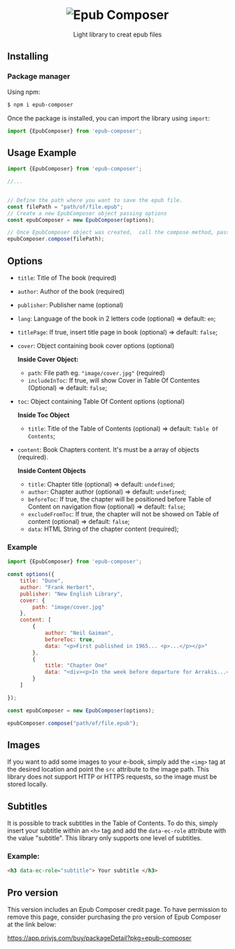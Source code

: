 <h1 align="center">
    <img alt="Epub Composer" src="https://gateway.pinata.cloud/ipfs/QmNMaCvYR8bzz8gehRwNokUVd7knU2ReYVdYrTHCcs5XDi" />
</h1>
<p align="center">Light library to creat epub files</p>

## Installing

### Package manager

Using npm:

```bash
$ npm i epub-composer
```

Once the package is installed, you can import the library using `import`:

```js
import {EpubComposer} from 'epub-composer';
```

## Usage Example
```js
import {EpubComposer} from 'epub-composer';

//...


// Define the path where you want to save the epub file.
const filePath = "path/of/file.epub";
// Create a new EpubComposer object passing options
const epubComposer = new EpubComposer(options);

// Once EpubComposer object was created,  call the compose method, passing filePath to genarate file.epub;
epubComposer.compose(filePath);
```

## Options

- `title`: Title  of The book (required)
- `author`: Author of the book (required)
- `publisher`: Publisher name (optional)
- `lang`: Language of the book in 2 letters code (optional) => default: `en`; 
- `titlePage`: If true, insert  title page in book (optional) => default: `false`; 
- `cover`: Object containing book cover options (optional)

    **Inside Cover Object:**
    - `path`: File path eg. `"image/cover.jpg"` (required)
    - `includeInToc`: If true, will show Cover in Table Of Contentes (Optional) => default: `false`;

- `toc`: Object containing Table Of Content options (optional)

    **Inside Toc Object**
    - `title`: Title of the Table of Contents (optional) => default: `Table Of Contents`;
- `content`: Book Chapters content. It's must be a array of objects (required).

    **Inside Content Objects**
    - `title`: Chapter title (optional) => default: `undefined`;
    - `author`: Chapter author (optional) => default: `undefined`;
    - `beforeToc`: If true, the chapter will be positioned before Table of Content on navigation flow (optional) => default: `false`;  
    - `excludeFromToc`: If true, the chapter will not be showed on Table of content (optional) => default: `false`;
    - `data`: HTML String of the chapter content (required);
### Example
```js
import {EpubComposer} from 'epub-composer';

const options({
    title: "Dune",
    author: "Frank Herbert",
    publisher: "New English Library",
    cover: {
        path: "image/cover.jpg"
    },
    content: [
        {
            author: "Neil Gaiman",
            beforeToc: true,
            data: "<p>First published in 1965... <p>...</p></p>"
        },
        {
            title: "Chapter One"
            data: "<div><p>In the week before departure for Arrakis...</p> <p>...</p></div>"
        }
    ]

});

const epubComposer = new EpubComposer(options);

epubComposer.compose("path/of/file.epub");
```

## Images

If you want to add some images to your e-book, simply add the `<img>` tag at the desired location and point the `src` attribute to the image path. This library does not support HTTP or HTTPS requests, so the image must be stored locally.

## Subtitles

It is possible to track subtitles in the Table of Contents. To do this, simply insert your subtitle within an `<h>` tag and add the `data-ec-role` attribute with the value "subtitle". This library only supports one level of subtitles.
### Example:
```html
<h3 data-ec-role="subtitle"> Your subtitle </h3>
```

## Pro version
This version includes an Epub Composer credit page. To have permission to remove this page, consider purchasing the pro version of Epub Composer at the link below:

https://app.privjs.com/buy/packageDetail?pkg=epub-composer




